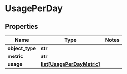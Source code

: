 # UsagePerDay

## Properties
Name | Type | Notes
------------ | ------------- | -------------
**object_type** | **str** | 
**metric** | **str** | 
**usage** | [**list[UsagePerDayMetric]**](UsagePerDayMetric.md) | 


